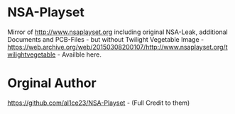 # NSA-Playset
Mirror of http://www.nsaplayset.org including original NSA-Leak, additional Documents and PCB-Files - but without Twilight Vegetable Image - https://web.archive.org/web/20150308200107/http://www.nsaplayset.org/twilightvegetable - Availble here.



# Orginal Author 
https://github.com/al1ce23/NSA-Playset - (Full Credit to them)